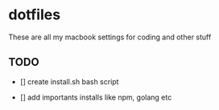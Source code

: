 # dotfiles

These are all my macbook settings for coding and other stuff

## TODO

- [] create install.sh bash script

- [] add importants installs like npm, golang etc

